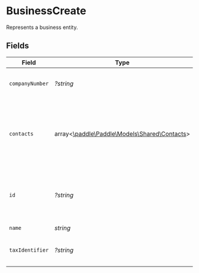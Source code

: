 # BusinessCreate

Represents a business entity.


## Fields

| Field                                                                           | Type                                                                            | Required                                                                        | Description                                                                     | Example                                                                         |
| ------------------------------------------------------------------------------- | ------------------------------------------------------------------------------- | ------------------------------------------------------------------------------- | ------------------------------------------------------------------------------- | ------------------------------------------------------------------------------- |
| `companyNumber`                                                                 | *?string*                                                                       | :heavy_minus_sign:                                                              | Company number for this business.                                               | 123456789                                                                       |
| `contacts`                                                                      | array<[\paddle\Paddle\Models\Shared\Contacts](../../Models/Shared/Contacts.md)> | :heavy_minus_sign:                                                              | List of contacts related to this business, typically used for sending invoices. |                                                                                 |
| `id`                                                                            | *?string*                                                                       | :heavy_minus_sign:                                                              | Unique Paddle ID for this business entity, prefixed with `biz_`.                | biz_01grrebrzaee2qj2fqqhmcyzaj                                                  |
| `name`                                                                          | *string*                                                                        | :heavy_check_mark:                                                              | Full name.                                                                      |                                                                                 |
| `taxIdentifier`                                                                 | *?string*                                                                       | :heavy_minus_sign:                                                              | Tax or VAT Number for this business.                                            | AB0123456789                                                                    |